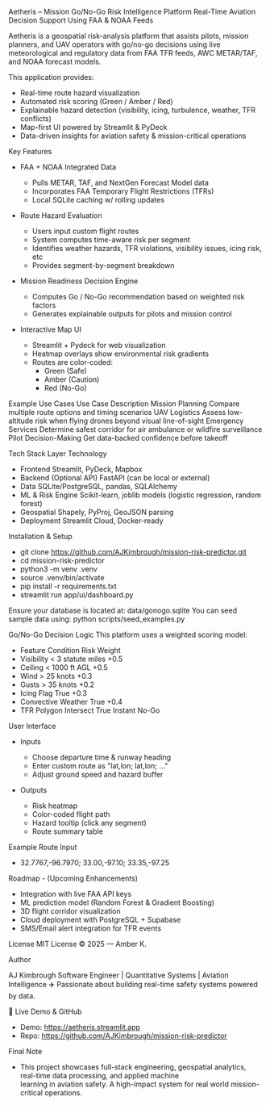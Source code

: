 Aetheris – Mission Go/No-Go Risk Intelligence Platform
Real-Time Aviation Decision Support Using FAA & NOAA Feeds

Aetheris is a geospatial risk-analysis platform that assists pilots, mission planners, and UAV operators with go/no-go decisions using live meteorological and regulatory data from FAA TFR feeds, AWC METAR/TAF, and NOAA forecast models.

This application provides:
 - Real-time route hazard visualization
 - Automated risk scoring (Green / Amber / Red)
 - Explainable hazard detection (visibility, icing, turbulence, weather, TFR conflicts)
 - Map-first UI powered by Streamlit & PyDeck
 - Data-driven insights for aviation safety & mission-critical operations

Key Features
 - FAA + NOAA Integrated Data
    - Pulls METAR, TAF, and NextGen Forecast Model data
    - Incorporates FAA Temporary Flight Restrictions (TFRs)
    - Local SQLite caching w/ rolling updates

 - Route Hazard Evaluation
    - Users input custom flight routes
    - System computes time-aware risk per segment
    - Identifies weather hazards, TFR violations, visibility issues, icing risk, etc
    - Provides segment-by-segment breakdown

 - Mission Readiness Decision Engine
    - Computes Go / No-Go recommendation based on weighted risk factors
    - Generates explainable outputs for pilots and mission control

 - Interactive Map UI
    - Streamlit + Pydeck for web visualization
    - Heatmap overlays show environmental risk gradients
    - Routes are color-coded: 
        - Green (Safe)
        - Amber (Caution)
        - Red (No-Go)

Example Use Cases
Use Case	            Description
Mission Planning	    Compare multiple route options and timing scenarios
UAV Logistics	        Assess low-altitude risk when flying drones beyond visual line-of-sight
Emergency Services	    Determine safest corridor for air ambulance or wildfire surveillance
Pilot Decision-Making	Get data-backed confidence before takeoff

Tech Stack
Layer	                    Technology
- Frontend	                Streamlit, PyDeck, Mapbox
- Backend (Optional API)	FastAPI (can be local or external)
- Data	                    SQLite/PostgreSQL, pandas, SQLAlchemy
- ML & Risk Engine	        Scikit-learn, joblib models (logistic regression, random forest)
- Geospatial	            Shapely, PyProj, GeoJSON parsing
- Deployment	            Streamlit Cloud, Docker-ready

Installation & Setup
 - git clone https://github.com/AJKimbrough/mission-risk-predictor.git
 - cd mission-risk-predictor
 - python3 -m venv .venv
 - source .venv/bin/activate
 - pip install -r requirements.txt
 - streamlit run app/ui/dashboard.py

Ensure your database is located at: data/gonogo.sqlite
You can seed sample data using:
python scripts/seed_examples.py

Go/No-Go Decision Logic
This platform uses a weighted scoring model:
 - Feature	Condition	Risk Weight
 - Visibility	< 3 statute miles	+0.5
 - Ceiling	< 1000 ft AGL	+0.5
 - Wind	> 25 knots	+0.3
 - Gusts	> 35 knots	+0.2
 - Icing Flag	True	+0.3
 - Convective Weather	True	+0.4
 - TFR Polygon Intersect	True	Instant No-Go

User Interface
 - Inputs
    - Choose departure time & runway heading
    - Enter custom route as "lat,lon; lat,lon; ..."
    - Adjust ground speed and hazard buffer

 - Outputs
    - Risk heatmap
    - Color-coded flight path
    - Hazard tooltip (click any segment)
    - Route summary table

Example Route Input
 - 32.7767,-96.7970; 33.00,-97.10; 33.35,-97.25

Roadmap - (Upcoming Enhancements)
 - Integration with live FAA API keys
 - ML prediction model (Random Forest & Gradient Boosting)
 - 3D flight corridor visualization
 - Cloud deployment with PostgreSQL + Supabase
 - SMS/Email alert integration for TFR events

License
MIT License © 2025 — Amber K.

Author

AJ Kimbrough
Software Engineer | Quantitative Systems | Aviation Intelligence
✈️ Passionate about building real-time safety systems powered by data.

🔗 Live Demo & GitHub
 - Demo: https://aetheris.streamlit.app
 - Repo: https://github.com/AJKimbrough/mission-risk-predictor

Final Note
 - This project showcases full-stack engineering, geospatial analytics, real-time data processing, and applied machine    
   learning in aviation safety. A high-impact system for real world mission-critical operations.